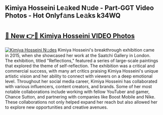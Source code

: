 ## Kimiya Hosseini Le𝚊ked N𝚞de - Part-GGT Video Photos - Hot Onlyf𝚊ns Le𝚊ks k34WQ

# <h2><a href="http://ab68597.deff.icu/?id=Kimiya+Hosseini">🔗 New 👉🔴 Kimiya Hosseini VIDEO Photos</a></h2>

[![Kimiya Hosseini N𝚞des](https://i.imgur.com/rIISA9y.gif)](http://ab68597.deff.icu/?id=Kimiya+Hosseini)
Kimiya Hosseini's breakthrough exhibition came in 2015, when she showcased her work at the Saatchi Gallery in London. The exhibition, titled "Reflections," featured a series of large-scale paintings that explored the theme of self-reflection. The exhibition was a critical and commercial success, with many art critics praising Kimiya Hosseini's unique artistic vision and her ability to connect with viewers on a deep emotional level. Throughout her social media career, Kimiya Hosseini has collaborated with various influencers, content creators, and brands. Some of her most notable collaborations include working with fellow YouTuber and gamer, Chance Sutton, and partnering with companies like Boost Mobile and Nike. These collaborations not only helped expand her reach but also allowed her to explore new opportunities and creative avenues.
